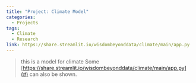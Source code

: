 ```yaml
---
title: "Project: Climate Model"
categories:
  - Projects
tags:
  - Climate
  - Research
link: https://share.streamlit.io/wisdombeyonddata/climate/main/app.py
---
```


> this is a model for climate
Some [https://share.streamlit.io/wisdombeyonddata/climate/main/app.py](#) can also be shown.
